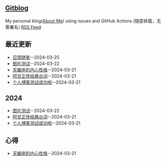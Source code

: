 ## [Gitblog](https://yihong0618.github.io/gitblog/)
My personal blog([About Me](https://github.com/yihong0618/gitblog/issues/282)) using issues and GitHub Actions (随意转载，无需署名)
[RSS Feed](https://raw.githubusercontent.com/flyfish321/gitblog/main/feed.xml)

## 最近更新
- [日常随笔](https://github.com/flyfish321/gitblog/issues/7)--2024-03-25
- [图片测试](https://github.com/flyfish321/gitblog/issues/6)--2024-03-22
- [天蝎座的内心性格](https://github.com/flyfish321/gitblog/issues/4)--2024-03-21
- [阿甘正传经典台词](https://github.com/flyfish321/gitblog/issues/3)--2024-03-21
- [个人博客测试成功啦](https://github.com/flyfish321/gitblog/issues/2)--2024-03-21
## 2024
- [图片测试](https://github.com/flyfish321/gitblog/issues/6)--2024-03-22
- [阿甘正传经典台词](https://github.com/flyfish321/gitblog/issues/3)--2024-03-21
- [个人博客测试成功啦](https://github.com/flyfish321/gitblog/issues/2)--2024-03-21
## 心得
- [天蝎座的内心性格](https://github.com/flyfish321/gitblog/issues/4)--2024-03-21
